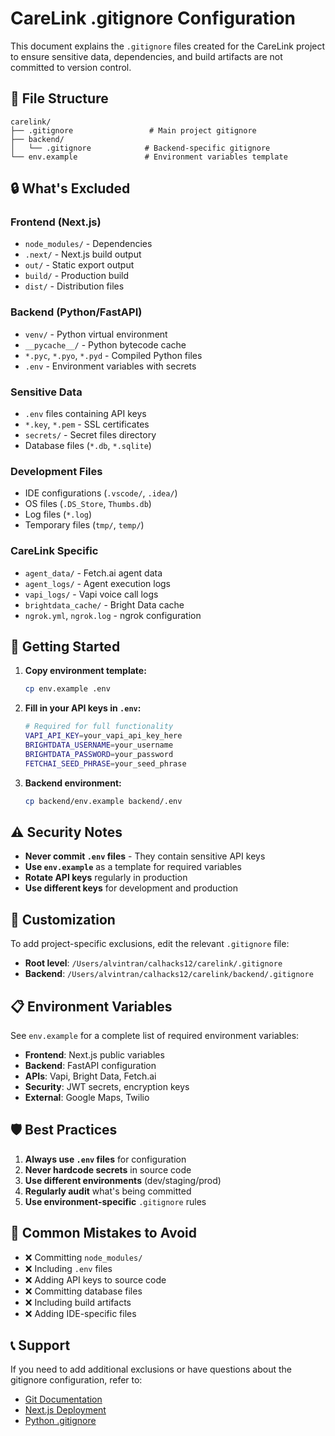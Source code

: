 # CareLink .gitignore Configuration

This document explains the `.gitignore` files created for the CareLink project to ensure sensitive data, dependencies, and build artifacts are not committed to version control.

## 📁 File Structure

```
carelink/
├── .gitignore                 # Main project gitignore
├── backend/
│   └── .gitignore            # Backend-specific gitignore
└── env.example               # Environment variables template
```

## 🔒 What's Excluded

### Frontend (Next.js)
- `node_modules/` - Dependencies
- `.next/` - Next.js build output
- `out/` - Static export output
- `build/` - Production build
- `dist/` - Distribution files

### Backend (Python/FastAPI)
- `venv/` - Python virtual environment
- `__pycache__/` - Python bytecode cache
- `*.pyc`, `*.pyo`, `*.pyd` - Compiled Python files
- `.env` - Environment variables with secrets

### Sensitive Data
- `.env` files containing API keys
- `*.key`, `*.pem` - SSL certificates
- `secrets/` - Secret files directory
- Database files (`*.db`, `*.sqlite`)

### Development Files
- IDE configurations (`.vscode/`, `.idea/`)
- OS files (`.DS_Store`, `Thumbs.db`)
- Log files (`*.log`)
- Temporary files (`tmp/`, `temp/`)

### CareLink Specific
- `agent_data/` - Fetch.ai agent data
- `agent_logs/` - Agent execution logs
- `vapi_logs/` - Vapi voice call logs
- `brightdata_cache/` - Bright Data cache
- `ngrok.yml`, `ngrok.log` - ngrok configuration

## 🚀 Getting Started

1. **Copy environment template:**
   ```bash
   cp env.example .env
   ```

2. **Fill in your API keys in `.env`:**
   ```bash
   # Required for full functionality
   VAPI_API_KEY=your_vapi_api_key_here
   BRIGHTDATA_USERNAME=your_username
   BRIGHTDATA_PASSWORD=your_password
   FETCHAI_SEED_PHRASE=your_seed_phrase
   ```

3. **Backend environment:**
   ```bash
   cp backend/env.example backend/.env
   ```

## ⚠️ Security Notes

- **Never commit `.env` files** - They contain sensitive API keys
- **Use `env.example`** as a template for required variables
- **Rotate API keys** regularly in production
- **Use different keys** for development and production

## 🔧 Customization

To add project-specific exclusions, edit the relevant `.gitignore` file:

- **Root level**: `/Users/alvintran/calhacks12/carelink/.gitignore`
- **Backend**: `/Users/alvintran/calhacks12/carelink/backend/.gitignore`

## 📋 Environment Variables

See `env.example` for a complete list of required environment variables:

- **Frontend**: Next.js public variables
- **Backend**: FastAPI configuration
- **APIs**: Vapi, Bright Data, Fetch.ai
- **Security**: JWT secrets, encryption keys
- **External**: Google Maps, Twilio

## 🛡️ Best Practices

1. **Always use `.env` files** for configuration
2. **Never hardcode secrets** in source code
3. **Use different environments** (dev/staging/prod)
4. **Regularly audit** what's being committed
5. **Use environment-specific** `.gitignore` rules

## 🚨 Common Mistakes to Avoid

- ❌ Committing `node_modules/`
- ❌ Including `.env` files
- ❌ Adding API keys to source code
- ❌ Committing database files
- ❌ Including build artifacts
- ❌ Adding IDE-specific files

## 📞 Support

If you need to add additional exclusions or have questions about the gitignore configuration, refer to:

- [Git Documentation](https://git-scm.com/docs/gitignore)
- [Next.js Deployment](https://nextjs.org/docs/deployment)
- [Python .gitignore](https://github.com/github/gitignore/blob/main/Python.gitignore)
